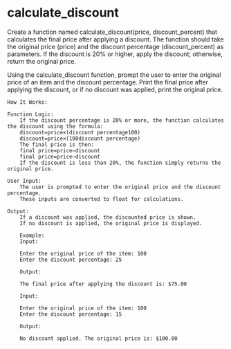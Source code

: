 # calculate_discount

Create a function named calculate_discount(price, discount_percent) that calculates the final price after applying a discount. The function should take the original price (price) and the discount percentage (discount_percent) as parameters. If the discount is 20% or higher, apply the discount; otherwise, return the original price.


Using the calculate_discount function, prompt the user to enter the original price of an item and the discount percentage. Print the final price after applying the discount, or if no discount was applied, print the original price.


    How It Works:

    Function Logic:
        If the discount percentage is 20% or more, the function calculates the discount using the formula:
        discount=price×(discount percentage100)
        discount=price×(100discount percentage​)
        The final price is then:
        final price=price−discount
        final price=price−discount
        If the discount is less than 20%, the function simply returns the original price.

    User Input:
        The user is prompted to enter the original price and the discount percentage.
        These inputs are converted to float for calculations.

    Output:
        If a discount was applied, the discounted price is shown.
        If no discount is applied, the original price is displayed.

        Example:
        Input:

        Enter the original price of the item: 100
        Enter the discount percentage: 25

        Output:

        The final price after applying the discount is: $75.00

        Input:

        Enter the original price of the item: 100
        Enter the discount percentage: 15

        Output:

        No discount applied. The original price is: $100.00

